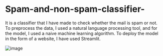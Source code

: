 # Spam-and-non-spam-classifier-
It is a classifier that I have made to check whether the mail is spam or not. To preprocess the data, I used a natural language processing tool, and for the model, I used a naive machine learning algorithm. To deploy the model in the form of a website, I have used Streamlit.

![image](https://github.com/Stuti-23/Spam-and-non-spam-classifier-/assets/122920533/26a5f0f4-69aa-4a0e-9458-4d528c357d9e)


